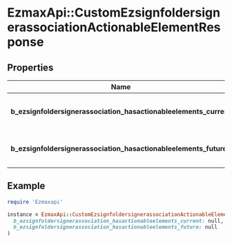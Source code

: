 # EzmaxApi::CustomEzsignfoldersignerassociationActionableElementResponse

## Properties

| Name | Type | Description | Notes |
| ---- | ---- | ----------- | ----- |
| **b_ezsignfoldersignerassociation_hasactionableelements_current** | **Boolean** | Indicates if the Ezsignfoldersignerassociation has actionable elements in the current step |  |
| **b_ezsignfoldersignerassociation_hasactionableelements_future** | **Boolean** | Indicates if the Ezsignfoldersignerassociation has actionable elements in a future step |  |

## Example

```ruby
require 'Ezmaxapi'

instance = EzmaxApi::CustomEzsignfoldersignerassociationActionableElementResponse.new(
  b_ezsignfoldersignerassociation_hasactionableelements_current: null,
  b_ezsignfoldersignerassociation_hasactionableelements_future: null
)
```

